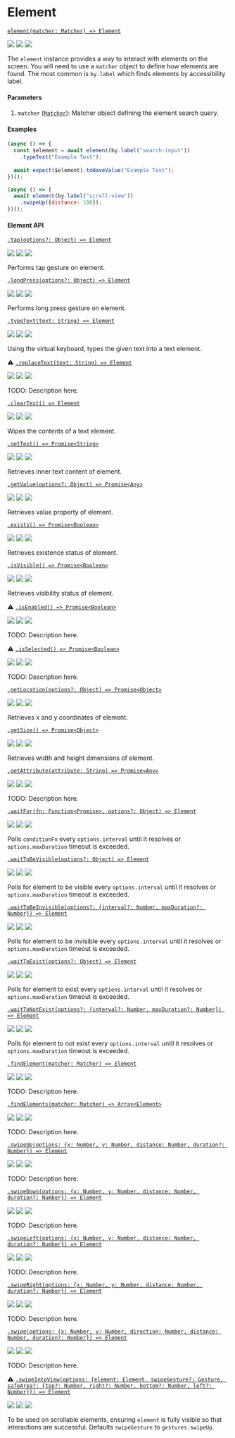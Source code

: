 # Element

[```element(matcher: Matcher) => Element```](./)

<img src="https://img.shields.io/badge/Dev-Done-green.svg" /> <img src="https://img.shields.io/badge/Docs-WIP-orange.svg" /> <img src="https://img.shields.io/badge/Tests-Done-green.svg" />

The `element` instance provides a way to interact with elements on the screen. You will need to use a `matcher` object to define how elements are found. The most common is `by.label` which finds elements by accessibility label.

#### Parameters

1. `matcher` ([`Matcher`](./matchers.md)): Matcher object defining the element search query.

#### Examples

```javascript
(async () => {
  const $element = await element(by.label("search-input"))
    .typeText("Example Text");
  
  await expect($element).toHaveValue("Example Text");
})();
```

```javascript
(async () => {
  await element(by.label("scroll-view"))
    .swipeUp({distance: 100});
})();
```
#### Element API

[```.tap(options?: Object) => Element```](./element/tap.md)

<img src="https://img.shields.io/badge/Dev-WIP-orange.svg" /> <img src="https://img.shields.io/badge/Docs-WIP-orange.svg" /> <img src="https://img.shields.io/badge/Tests-WIP-orange.svg" />

Performs tap gesture on element.

[```.longPress(options?: Object) => Element```](./element/longPress.md)

<img src="https://img.shields.io/badge/Dev-Done-green.svg" /> <img src="https://img.shields.io/badge/Docs-WIP-orange.svg" /> <img src="https://img.shields.io/badge/Tests-Done-green.svg" />

Performs long press gesture on element.

[```.typeText(text: String) => Element```](./element/typeText.md)

<img src="https://img.shields.io/badge/Dev-Done-green.svg" /> <img src="https://img.shields.io/badge/Docs-WIP-orange.svg" /> <img src="https://img.shields.io/badge/Tests-Done-green.svg" />

Using the virtual keyboard, types the given text into a text element.

:warning: [```.replaceText(text: String) => Element```](./element/replaceText.md)

<img src="https://img.shields.io/badge/Dev-Draft-red.svg" /> <img src="https://img.shields.io/badge/Docs-TODO-red.svg" /> <img src="https://img.shields.io/badge/Tests-TODO-red.svg" />

TODO: Description here.

[```.clearText() => Element```](./element/clearText.md)

<img src="https://img.shields.io/badge/Dev-Done-green.svg" /> <img src="https://img.shields.io/badge/Docs-WIP-orange.svg" /> <img src="https://img.shields.io/badge/Tests-Done-green.svg" />

Wipes the contents of a text element.

[```.getText() => Promise<String>```](./element/getText.md)

<img src="https://img.shields.io/badge/Dev-Done-green.svg" /> <img src="https://img.shields.io/badge/Docs-WIP-orange.svg" /> <img src="https://img.shields.io/badge/Tests-Done-green.svg" />

Retrieves inner text content of element.

[```.getValue(options?: Object) => Promise<Any>```](./element/getValue.md)

<img src="https://img.shields.io/badge/Dev-WIP-orange.svg" /> <img src="https://img.shields.io/badge/Docs-WIP-orange.svg" /> <img src="https://img.shields.io/badge/Tests-WIP-orange.svg" />

Retrieves value property of element.

[```.exists() => Promise<Boolean>```](./element/exists.md)

<img src="https://img.shields.io/badge/Dev-Done-green.svg" /> <img src="https://img.shields.io/badge/Docs-WIP-orange.svg" /> <img src="https://img.shields.io/badge/Tests-Done-green.svg" />

Retrieves existence status of element.

[```.isVisible() => Promise<Boolean>```](./element/isVisible.md)

<img src="https://img.shields.io/badge/Dev-Done-green.svg" /> <img src="https://img.shields.io/badge/Docs-WIP-orange.svg" /> <img src="https://img.shields.io/badge/Tests-Done-green.svg" />

Retrieves visibility status of element.

:warning: [```.isEnabled() => Promise<Boolean>```](./element/isEnabled.md)

<img src="https://img.shields.io/badge/Dev-Draft-red.svg" /> <img src="https://img.shields.io/badge/Docs-TODO-red.svg" /> <img src="https://img.shields.io/badge/Tests-TODO-red.svg" />

TODO: Description here.

:warning: [```.isSelected() => Promise<Boolean>```](./element/isSelected.md)

<img src="https://img.shields.io/badge/Dev-Draft-red.svg" /> <img src="https://img.shields.io/badge/Docs-TODO-red.svg" /> <img src="https://img.shields.io/badge/Tests-TODO-red.svg" />

TODO: Description here.

[```.getLocation(options?: Object) => Promise<Object>```](./element/getLocation.md)

<img src="https://img.shields.io/badge/Dev-Done-green.svg" /> <img src="https://img.shields.io/badge/Docs-WIP-orange.svg" /> <img src="https://img.shields.io/badge/Tests-Done-green.svg" />

Retrieves x and y coordinates of element.

[```.getSize() => Promise<Object>```](./element/getSize.md)

<img src="https://img.shields.io/badge/Dev-Done-green.svg" /> <img src="https://img.shields.io/badge/Docs-WIP-orange.svg" /> <img src="https://img.shields.io/badge/Tests-Done-green.svg" />

Retrieves width and height dimensions of element.

[```.getAttribute(attribute: String) => Promise<Any>```](./element/getAttribute.md)

<img src="https://img.shields.io/badge/Dev-TODO-red.svg" /> <img src="https://img.shields.io/badge/Docs-WIP-orange.svg" /> <img src="https://img.shields.io/badge/Tests-TODO-red.svg" />

TODO: Description here.

[```.waitFor(fn: Function<Promise>, options?: Object) => Element```](./element/waitFor.md)

<img src="https://img.shields.io/badge/Dev-Done-green.svg" /> <img src="https://img.shields.io/badge/Docs-WIP-orange.svg" /> <img src="https://img.shields.io/badge/Tests-WIP-orange.svg" />

Polls `conditionFn` every `options.interval` until it resolves or `options.maxDuration` timeout is exceeded.

[```.waitToBeVisible(options?: Object) => Element```](./element/waitToBeVisible.md)

<img src="https://img.shields.io/badge/Dev-Done-green.svg" /> <img src="https://img.shields.io/badge/Docs-WIP-orange.svg" /> <img src="https://img.shields.io/badge/Tests-WIP-orange.svg" />

Polls for element to be visible every `options.interval` until it resolves or `options.maxDuration` timeout is exceeded.

[```.waitToBeInvisible(options?: {interval?: Number, maxDuration?: Number}) => Element```](./element/waitNotToBeVisible.md)

<img src="https://img.shields.io/badge/Dev-Done-green.svg" /> <img src="https://img.shields.io/badge/Docs-WIP-orange.svg" /> <img src="https://img.shields.io/badge/Tests-WIP-orange.svg" />

Polls for element to be invisible every `options.interval` until it resolves or `options.maxDuration` timeout is exceeded.

[```.waitToExist(options?: Object) => Element```](./element/waitToExist.md)

<img src="https://img.shields.io/badge/Dev-Done-green.svg" /> <img src="https://img.shields.io/badge/Docs-WIP-orange.svg" /> <img src="https://img.shields.io/badge/Tests-WIP-orange.svg" />

Polls for element to exist every `options.interval` until it resolves or `options.maxDuration` timeout is exceeded.

[```.waitToNotExist(options?: {interval?: Number, maxDuration?: Number}) => Element```](./element/waitToExist.md)

<img src="https://img.shields.io/badge/Dev-Done-green.svg" /> <img src="https://img.shields.io/badge/Docs-WIP-orange.svg" /> <img src="https://img.shields.io/badge/Tests-WIP-orange.svg" />

Polls for element to not exist every `options.interval` until it resolves or `options.maxDuration` timeout is exceeded.

[```.findElement(matcher: Matcher) => Element```](./element/findElement.md)

<img src="https://img.shields.io/badge/Dev-TODO-red.svg" /> <img src="https://img.shields.io/badge/Docs-WIP-orange.svg" /> <img src="https://img.shields.io/badge/Tests-TODO-red.svg" />

TODO: Description here.

[```.findElements(matcher: Matcher) => Array<Element>```](./element/findElements.md)

<img src="https://img.shields.io/badge/Dev-TODO-red.svg" /> <img src="https://img.shields.io/badge/Docs-WIP-orange.svg" /> <img src="https://img.shields.io/badge/Tests-TODO-red.svg" />

TODO: Description here.

[```.swipeUp(options: {x: Number, y: Number, distance: Number, duration?: Number}) => Element```](./device/swipeUp.md)

<img src="https://img.shields.io/badge/Dev-TODO-red.svg" /> <img src="https://img.shields.io/badge/Docs-WIP-orange.svg" /> <img src="https://img.shields.io/badge/Tests-TODO-red.svg" />

TODO: Description here.

[```.swipeDown(options: {x: Number, y: Number, distance: Number, duration?: Number}) => Element```](./device/swipeDown.md)

<img src="https://img.shields.io/badge/Dev-TODO-red.svg" /> <img src="https://img.shields.io/badge/Docs-WIP-orange.svg" /> <img src="https://img.shields.io/badge/Tests-TODO-red.svg" />

TODO: Description here.

[```.swipeLeft(options: {x: Number, y: Number, distance: Number, duration?: Number}) => Element```](./device/swipeLeft.md)

<img src="https://img.shields.io/badge/Dev-TODO-red.svg" /> <img src="https://img.shields.io/badge/Docs-WIP-orange.svg" /> <img src="https://img.shields.io/badge/Tests-TODO-red.svg" />

TODO: Description here.

[```.swipeRight(options: {x: Number, y: Number, distance: Number, duration?: Number}) => Element```](./device/swipeRight.md)

<img src="https://img.shields.io/badge/Dev-TODO-red.svg" /> <img src="https://img.shields.io/badge/Docs-WIP-orange.svg" /> <img src="https://img.shields.io/badge/Tests-TODO-red.svg" />

TODO: Description here.

[```.swipe(options: {x: Number, y: Number, direction: Number, distance: Number, duration?: Number}) => Element```](./device/swipe.md)

<img src="https://img.shields.io/badge/Dev-TODO-red.svg" /> <img src="https://img.shields.io/badge/Docs-WIP-orange.svg" /> <img src="https://img.shields.io/badge/Tests-TODO-red.svg" />

TODO: Description here.

:warning: [```.swipeIntoView(options: {element: Element, swipeGesture?: Gesture, safeArea?: {top?: Number, right?: Number, bottom?: Number, left?: Number}}) => Element```](./device/swipeIntoView.md)

<img src="https://img.shields.io/badge/Dev-Draft-red.svg" /> <img src="https://img.shields.io/badge/Docs-WIP-orange.svg" /> <img src="https://img.shields.io/badge/Tests-TODO-red.svg" />

To be used on scrollable elements, ensuring `element` is fully visible so that interactions are successful. Defaults `swipeGesture` to `gestures.swipeUp`.

